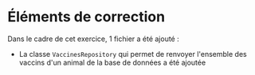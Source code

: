 # Éléments de correction

Dans le cadre de cet exercice, 1 fichier a été ajouté :

* La classe `VaccinesRepository` qui permet de renvoyer l'ensemble des vaccins d'un animal de la base de données a été ajoutée